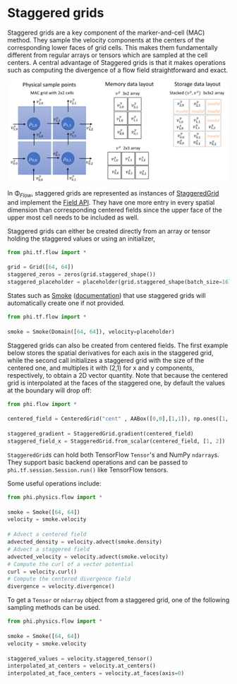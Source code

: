 # Staggered grids

Staggered grids are a key component of the marker-and-cell (MAC) method. They sample the velocity components at the centers of the corresponding lower faces of grid cells. This makes them fundamentally different from regular arrays or tensors which are sampled at the cell centers.
A central advantage of Staggered grids is that it makes operations such as computing the divergence of a flow field straightforward and exact.

![image](./figures/Staggered.png)

In Φ<sub>*Flow*</sub>, staggered grids are represented as instances of [StaggeredGrid](../phi/physics/field/staggered_grid.py) and implement the [Field API](Fields.md). They have one more entry in every spatial dimension than corresponding centered fields since the upper face of the upper most cell needs to be included as well.

Staggered grids can either be created directly from an array or tensor holding the staggered values or
using an initializer,

```python
from phi.tf.flow import *

grid = Grid([64, 64])
staggered_zeros = zeros(grid.staggered_shape())
staggered_placeholder = placeholder(grid.staggered_shape(batch_size=16))
```

States such as [Smoke](../phi/physics/smoke.py) ([documentation](Smoke_Simulation.md)) that use staggered grids will automatically create one if not provided.

```python
from phi.tf.flow import *

smoke = Smoke(Domain([64, 64]), velocity=placeholder)
```

Staggered grids can also be created from centered fields. The first example below stores the spatial
derivatives for each axis in the staggered grid, while the second call initializes a staggered grid with
the size of the centered one, and multiples it with (2,1) for x and y components, respectively, to obtain
a 2D vector quantity. Note that because the centered grid is interpolated at the faces of the staggered one,
by default the values at the boundary will drop off:

```python
from phi.flow import *

centered_field = CenteredGrid("cent" , AABox([0,0],[1,1]), np.ones([1, 64, 64, 1]) )

staggered_gradient = StaggeredGrid.gradient(centered_field)
staggered_field_x = StaggeredGrid.from_scalar(centered_field, [1, 2])
```

`StaggeredGrid`s can hold both TensorFlow `Tensor`'s and NumPy `ndarray`s.
They support basic backend operations and can be passed to `phi.tf.session.Session.run()` like TensorFlow tensors.

Some useful operations include:

```python
from phi.physics.flow import *

smoke = Smoke([64, 64])
velocity = smoke.velocity

# Advect a centered field
advected_density = velocity.advect(smoke.density)
# Advect a staggered field
advected_velocity = velocity.advect(smoke.velocity)
# Compute the curl of a vector potential
curl = velocity.curl()
# Compute the centered divergence field
divergence = velocity.divergence()
```

To get a `Tensor` or `ndarray` object from a staggered grid, one of the following sampling methods can be used.

```python
from phi.physics.flow import *

smoke = Smoke([64, 64])
velocity = smoke.velocity

staggered_values = velocity.staggered_tensor()
interpolated_at_centers = velocity.at_centers()
interpolated_at_face_centers = velocity.at_faces(axis=0)
```
